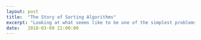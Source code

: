 ```yaml
---
layout: post
title:  "The Story of Sorting Algorithms"
excerpt: "Looking at what seems like to be one of the simplest problems in Computer Science"
date:   2018-03-09 22:00:00
---
```


